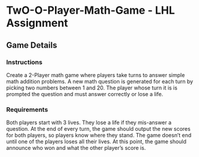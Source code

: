 # TwO-O-Player-Math-Game - LHL Assignment

## Game Details
### Instructions
Create a 2-Player math game where players take turns to answer simple math addition problems. A new math question is generated for each turn by picking two numbers between 1 and 20. The player whose turn it is is prompted the question and must answer correctly or lose a life.

### Requirements
Both players start with 3 lives. They lose a life if they mis-answer a question. At the end of every turn, the game should output the new scores for both players, so players know where they stand.
The game doesn’t end until one of the players loses all their lives. At this point, the game should announce who won and what the other player’s score is.